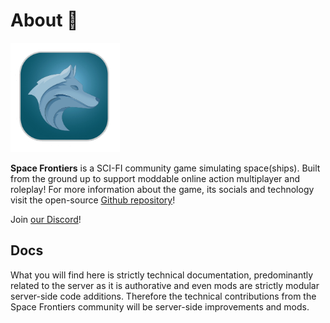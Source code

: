 # About 🚀
<img src="https://github.com/starwolves/space/blob/master/data/project/sflogo.png?raw=true" data-canonical-src="https://github.com/starwolves/space/blob/master/data/project/sflogo.png?raw=true" width="175" height="175"/>

**Space Frontiers** is a SCI-FI community game simulating space(ships). Built from the ground up to support moddable online action multiplayer and roleplay!
For more information about the game, its socials and technology visit the open-source [Github repository](https://github.com/starwolves/space)!

Join [our Discord](https://discord.gg/yypmun9ctt)!

## Docs

What you will find here is strictly technical documentation, predominantly related to the server as it is authorative and even mods are strictly modular server-side code additions.
Therefore the technical contributions from the Space Frontiers community will be server-side improvements and mods.
